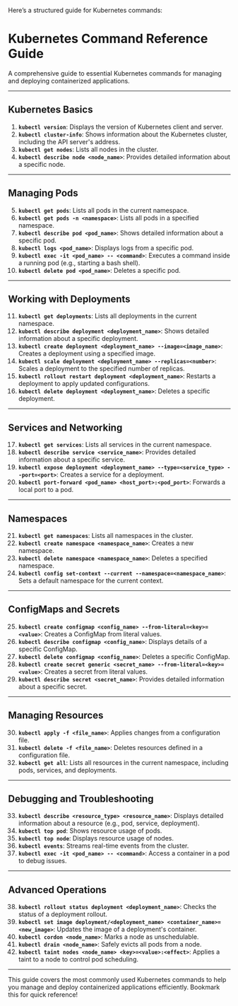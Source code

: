 Here’s a structured guide for Kubernetes commands:

# Kubernetes Command Reference Guide

A comprehensive guide to essential Kubernetes commands for managing and deploying containerized applications.

---

## Kubernetes Basics
1. **`kubectl version`**: Displays the version of Kubernetes client and server.
2. **`kubectl cluster-info`**: Shows information about the Kubernetes cluster, including the API server's address.
3. **`kubectl get nodes`**: Lists all nodes in the cluster.
4. **`kubectl describe node <node_name>`**: Provides detailed information about a specific node.

---

## Managing Pods
5. **`kubectl get pods`**: Lists all pods in the current namespace.
6. **`kubectl get pods -n <namespace>`**: Lists all pods in a specified namespace.
7. **`kubectl describe pod <pod_name>`**: Shows detailed information about a specific pod.
8. **`kubectl logs <pod_name>`**: Displays logs from a specific pod.
9. **`kubectl exec -it <pod_name> -- <command>`**: Executes a command inside a running pod (e.g., starting a bash shell).
10. **`kubectl delete pod <pod_name>`**: Deletes a specific pod.

---

## Working with Deployments
11. **`kubectl get deployments`**: Lists all deployments in the current namespace.
12. **`kubectl describe deployment <deployment_name>`**: Shows detailed information about a specific deployment.
13. **`kubectl create deployment <deployment_name> --image=<image_name>`**: Creates a deployment using a specified image.
14. **`kubectl scale deployment <deployment_name> --replicas=<number>`**: Scales a deployment to the specified number of replicas.
15. **`kubectl rollout restart deployment <deployment_name>`**: Restarts a deployment to apply updated configurations.
16. **`kubectl delete deployment <deployment_name>`**: Deletes a specific deployment.

---

## Services and Networking
17. **`kubectl get services`**: Lists all services in the current namespace.
18. **`kubectl describe service <service_name>`**: Provides detailed information about a specific service.
19. **`kubectl expose deployment <deployment_name> --type=<service_type> --port=<port>`**: Creates a service for a deployment.
20. **`kubectl port-forward <pod_name> <host_port>:<pod_port>`**: Forwards a local port to a pod.

---

## Namespaces
21. **`kubectl get namespaces`**: Lists all namespaces in the cluster.
22. **`kubectl create namespace <namespace_name>`**: Creates a new namespace.
23. **`kubectl delete namespace <namespace_name>`**: Deletes a specified namespace.
24. **`kubectl config set-context --current --namespace=<namespace_name>`**: Sets a default namespace for the current context.

---

## ConfigMaps and Secrets
25. **`kubectl create configmap <config_name> --from-literal=<key>=<value>`**: Creates a ConfigMap from literal values.
26. **`kubectl describe configmap <config_name>`**: Displays details of a specific ConfigMap.
27. **`kubectl delete configmap <config_name>`**: Deletes a specific ConfigMap.
28. **`kubectl create secret generic <secret_name> --from-literal=<key>=<value>`**: Creates a secret from literal values.
29. **`kubectl describe secret <secret_name>`**: Provides detailed information about a specific secret.

---

## Managing Resources
30. **`kubectl apply -f <file_name>`**: Applies changes from a configuration file.
31. **`kubectl delete -f <file_name>`**: Deletes resources defined in a configuration file.
32. **`kubectl get all`**: Lists all resources in the current namespace, including pods, services, and deployments.

---

## Debugging and Troubleshooting
33. **`kubectl describe <resource_type> <resource_name>`**: Displays detailed information about a resource (e.g., pod, service, deployment).
34. **`kubectl top pod`**: Shows resource usage of pods.
35. **`kubectl top node`**: Displays resource usage of nodes.
36. **`kubectl events`**: Streams real-time events from the cluster.
37. **`kubectl exec -it <pod_name> -- <command>`**: Access a container in a pod to debug issues.

---

## Advanced Operations
38. **`kubectl rollout status deployment <deployment_name>`**: Checks the status of a deployment rollout.
39. **`kubectl set image deployment/<deployment_name> <container_name>=<new_image>`**: Updates the image of a deployment's container.
40. **`kubectl cordon <node_name>`**: Marks a node as unschedulable.
41. **`kubectl drain <node_name>`**: Safely evicts all pods from a node.
42. **`kubectl taint nodes <node_name> <key>=<value>:<effect>`**: Applies a taint to a node to control pod scheduling.

---

This guide covers the most commonly used Kubernetes commands to help you manage and deploy containerized applications efficiently. Bookmark this for quick reference!
